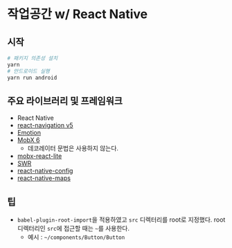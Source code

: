 # 작업공간 w/ React Native

## 시작

```bash
# 패키지 의존성 설치
yarn
# 안드로이드 실행
yarn run android
```

## 주요 라이브러리 및 프레임워크

- React Native
- [react-navigation v5](https://github.com/react-navigation)
- [Emotion](https://emotion.sh/docs/introduction)
- [MobX 6](https://github.com/mobxjs/mobx)
  - 데코레이터 문법은 사용하지 않는다.
- [mobx-react-lite](https://github.com/mobxjs/mobx/tree/main/packages/mobx-react-lite)
- [SWR](https://swr.vercel.app/)
- [react-native-config](https://github.com/luggit/react-native-config)
- [react-native-maps](https://github.com/react-native-maps/react-native-maps)

## 팁

- `babel-plugin-root-import`을 적용하였고 `src` 디렉터리를 root로 지정했다. root 디렉터리인 `src`에 접근할 때는 `~`를 사용한다.
  - 예시 : `~/components/Button/Button`
